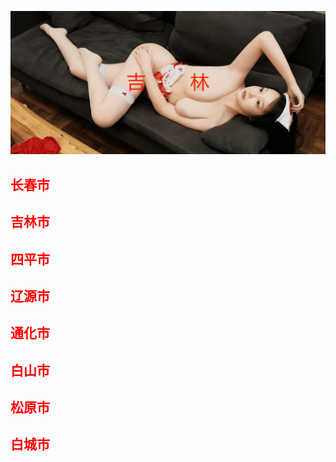 ![Flowchart](images/jls.png ':class=banner-image')

## <span style="color:red;">长春市</span>

## <span style="color:red;">吉林市</span>

## <span style="color:red;">四平市</span>

## <span style="color:red;">辽源市</span>

## <span style="color:red;">通化市</span>

## <span style="color:red;">白山市</span>

## <span style="color:red;">松原市</span>

## <span style="color:red;">白城市</span>
